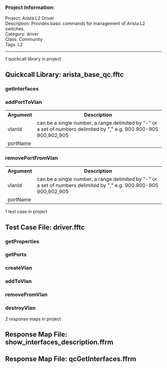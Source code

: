 ### Project Information:
Project: Arista L2 Driver  
Description: Provides basic commands for management of Arista L2 switches.  
Category: driver  
Class: Community  
Tags: L2  

 ----
1 quickcall library in project
## Quickcall Library: arista_base_qc.fftc
### getInterfaces
### addPortToVlan
<table><tr><th>Argument</th><th>Description</th></tr>
<tr><td>vlanId</td><td>can be a single number, a range delimited by "-" or a set of numbers delimited by ","
e.g.
    900
    900-905
    900,902,905</tr></td>
<tr><td>portName</td><tr></tr></table>

### removePortFromVlan
<table><tr><th>Argument</th><th>Description</th></tr>
<tr><td>vlanId</td><td>can be a single number, a range delimited by "-" or a set of numbers delimited by ","
e.g.
    900
    900-905
    900,902,905</tr></td>
<tr><td>portName</td><tr></tr></table>

1 test case in project
## Test Case File: driver.fftc
### getProperties
### getPorts
### createVlan
### addToVlan
### removeFromVlan
### destroyVlan
2 response maps in project
## Response Map File: show_interfaces_description.ffrm
## Response Map File: qcGetInterfaces.ffrm